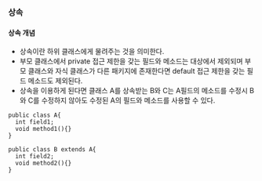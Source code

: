 ### 상속
#### 상속 개념
- 상속이란 하위 클래스에게 물려주는 것을 의미한다.
- 부모 클래스에서 private 접근 제한을 갖는 필드와 메소드는 대상에서 제외되며 부모 클래스와 자식 클래스가 다른 패키지에 존재한다면 default 접근 제한을 갖는 필드 메소드도 제외된다.
- 상속을 이용하게 된다면 클래스 A를 상속받는 B와 C는 A필드의 메소드를 수정시 B와 C를 수정하지 않아도 수정된 A의 필드와 메소드를 사용할 수 있다.
```
public class A{
  int field1;
  void method1(){}
}

public class B extends A{
  int field2;
  void method2(){}
}
```
